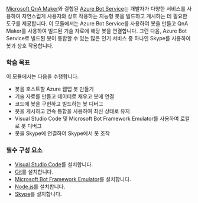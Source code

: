 [Microsoft QnA Maker](https://www.qnamaker.ai/)와 결합된 [Azure Bot Service](https://azure.microsoft.com/en*us/services/bot*service/)는 개발자가 다양한 서비스를 사용하여 자연스럽게 사용자와 상호 작용하는 지능형 봇을 빌드하고 게시하는 데 필요한 도구를 제공합니다. 이 모듈에서는 Azure Bot Service를 사용하여 봇을 만들고 QnA Maker를 사용하여 빌드된 기술 자료에 해당 봇을 연결합니다. 그런 다음, Azure Bot Service로 빌드된 봇이 통합할 수 있는 많은 인기 서비스 중 하나인 Skype를 사용하여 봇과 상호 작용합니다.

### <a name="learning-objectives"></a>학습 목표

이 모듈에서는 다음을 수행합니다.

- 봇을 호스트할 Azure 웹앱 봇 만들기
- 기술 자료를 만들고 데이터로 채우고 봇에 연결
- 코드에 봇을 구현하고 빌드하는 봇 디버그
- 봇을 게시하고 연속 통합을 사용하여 최신 상태로 유지
- Visual Studio Code 및 Microsoft Bot Framework Emulator를 사용하여 로컬로 봇 디버그
- 봇을 Skype에 연결하여 Skype에서 봇 조작

### <a name="prerequisites"></a>필수 구성 요소

- [Visual Studio Code](http://code.visualstudio.com)를 설치합니다.
- [Git](https://git-scm.com)를 설치합니다.
- [Microsoft Bot Framework Emulator](https://emulator.botframework.com/)를 설치합니다.
- [Node.js](https://nodejs.org)를 설치합니다.
- [Skype](https://www.skype.com/en/download-skype/skype-for-computer/)를 설치합니다.